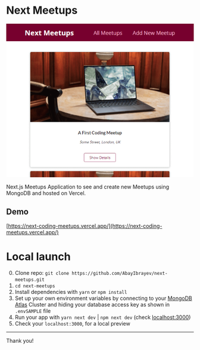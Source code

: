 # Next Meetups

![LOGO](next-meetups.PNG)

Next.js Meetups Application to see and create new Meetups using MongoDB and hosted on Vercel.

## Demo

[https://next-coding-meetups.vercel.app/](https://next-coding-meetups.vercel.app/)

# Local launch

0. Clone repo: `git clone https://github.com/AbayIbrayev/next-meetups.git`
1. `cd next-meetups`
2. Install dependencies with `yarn` or `npm install`
3. Set up your own environment variables by connecting to your [MongoDB Atlas](https://www.mongodb.com/cloud/atlas) Cluster and hiding your database access key as shown in `.envSAMPLE` file
4. Run your app with `yarn next dev` | `npm next dev` (check [localhost:3000](http://localhost:3000/))
5. Check your `localhost:3000`, for a local preview

---

Thank you!
